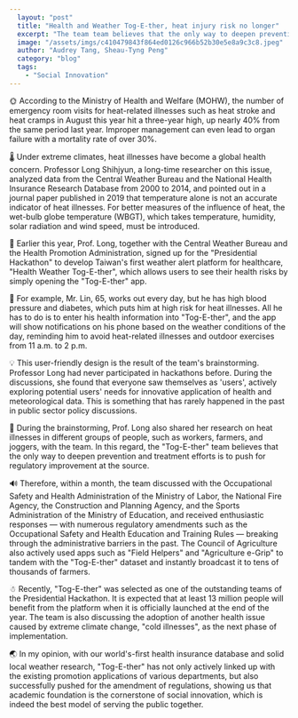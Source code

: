 ```yaml
---
  layout: "post"
  title: "Health and Weather Tog-E-ther, heat injury risk no longer"
  excerpt: "The team team believes that the only way to deepen prevention and treatment efforts is to push for regulatory improvement at the source."
  image: "/assets/imgs/c410479843f864ed0126c966b52b30e5e8a9c3c8.jpeg"
  author: "Audrey Tang, Sheau-Tyng Peng"
  category: "blog"
  tags: 
    - "Social Innovation"
---
```


🌞 According to the Ministry of Health and Welfare (MOHW), the number of emergency room visits for heat-related illnesses such as heat stroke and heat cramps in August this year hit a three-year high, up nearly 40% from the same period last year. Improper management can even lead to organ failure with a mortality rate of over 30%.

🌡️ Under extreme climates, heat illnesses have become a global health concern. Professor Long Shihjyun, a long-time researcher on this issue, analyzed data from the Central Weather Bureau and the National Health Insurance Research Database from 2000 to 2014, and pointed out in a journal paper published in 2019 that temperature alone is not an accurate indicator of heat illnesses. For better measures of the influence of heat, the wet-bulb globe temperature (WBGT), which takes temperature, humidity, solar radiation and wind speed, must be introduced.

📲 Earlier this year, Prof. Long, together with the Central Weather Bureau and the Health Promotion Administration, signed up for the "Presidential Hackathon" to develop Taiwan's first weather alert platform for healthcare, "Health Weather Tog-E-ther", which allows users to see their health risks by simply opening the "Tog-E-ther" app.

👴 For example, Mr. Lin, 65, works out every day, but he has high blood pressure and diabetes, which puts him at high risk for heat illnesses. All he has to do is to enter his health information into "Tog-E-ther", and the app will show notifications on his phone based on the weather conditions of the day, reminding him to avoid heat-related illnesses and outdoor exercises from 11 a.m. to 2 p.m.

💡 This user-friendly design is the result of the team's brainstorming. Professor Long had never participated in hackathons before. During the discussions, she found that everyone saw themselves as 'users', actively exploring potential users' needs for innovative application of health and meteorological data. This is something that has rarely happened in the past in public sector policy discussions.

🚸 During the brainstorming, Prof. Long also shared her research on heat illnesses in different groups of people, such as workers, farmers, and joggers, with the team. In this regard, the "Tog-E-ther" team believes that the only way to deepen prevention and treatment efforts is to push for regulatory improvement at the source.

🔊 Therefore, within a month, the team discussed with the Occupational Safety and Health Administration of the Ministry of Labor, the National Fire Agency, the Construction and Planning Agency, and the Sports Administration of the Ministry of Education, and received enthusiastic responses — with numerous regulatory amendments such as the Occupational Safety and Health Education and Training Rules — breaking through the administrative barriers in the past. The Council of Agriculture also actively used apps such as "Field Helpers" and "Agriculture e-Grip" to tandem with the "Tog-E-ther" dataset and instantly broadcast it to tens of thousands of farmers.

☃ Recently, "Tog-E-ther" was selected as one of the outstanding teams of the Presidential Hackathon. It is expected that at least 13 million people will benefit from the platform when it is officially launched at the end of the year. The team is also discussing the adoption of another health issue caused by extreme climate change, "cold illnesses", as the next phase of implementation.

🌏 In my opinion, with our world's-first health insurance database and solid local weather research, "Tog-E-ther" has not only actively linked up with the existing promotion applications of various departments, but also successfully pushed for the amendment of regulations, showing us that academic foundation is the cornerstone of social innovation, which is indeed the best model of serving the public together.
